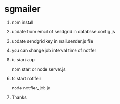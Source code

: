 # sgmailer

1) npm install

2) update from email of sendgrid in database.config.js

3) update sendgrid key in mail.sender.js file

4) you can change job interval time of notifer

5) to start app 
	
	npm start 
		or 
	node server.js 


6) to start notifeir

	node notifier_job.js 
	
7) Thanks
